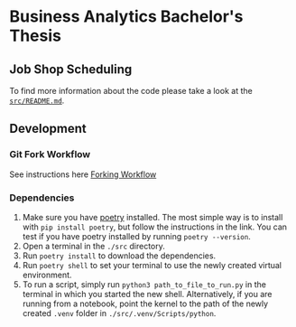 # Business Analytics Bachelor's Thesis
## Job Shop Scheduling
To find more information about the code please take a look at the [`src/README.md`](https://github.com/AlbinLind/bachelors-thesis/blob/master/src/README.md). 

## Development
### Git Fork Workflow
See instructions here [Forking Workflow](https://www.atlassian.com/git/tutorials/comparing-workflows/forking-workflow)

### Dependencies
1. Make sure you have [poetry](https://python-poetry.org/docs/#installation) installed. The most simple way is to install with `pip install poetry`, but follow the instructions in the link. You can test if you have poetry installed by running `poetry --version`.
2. Open a terminal in the `./src` directory.
3. Run `poetry install` to download the dependencies.
4. Run `poetry shell` to set your terminal to use the newly created virtual environment.
5. To run a script, simply run `python3 path_to_file_to_run.py` in the terminal in which you started the new shell. Alternatively, if you are running from a notebook, point the kernel to the path of the newly created `.venv` folder in `./src/.venv/Scripts/python`.
